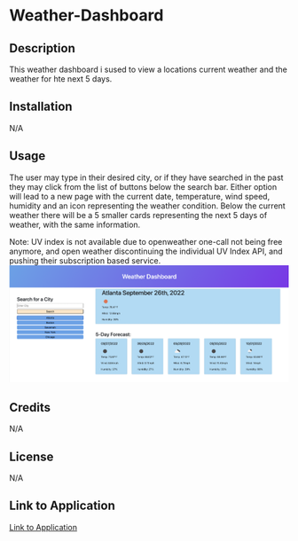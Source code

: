# Weather-Dashboard

## Description
This weather dashboard i sused to view a locations current weather and the weather for hte next 5 days.
## Installation
N/A

## Usage
The user may type in their desired city, or if they have searched in the past they may click from the list of buttons below the search bar. Either option will lead to a new page with the current date, temperature, wind speed, humidity and an icon representing the weather condition. Below the current weather there will be a 5 smaller cards representing the next 5 days of weather, with the same information.

Note: UV index is not available due to openweather one-call not being free anymore, and open weather discontinuing the  individual UV Index API, and pushing their subscription based service.
![mock-up image](./assets/images/mock-up.png)
## Credits
N/A
## License
N/A

## Link to Application
[Link to Application](https://cgordon5025.github.io/Weather-Dashboard/)

